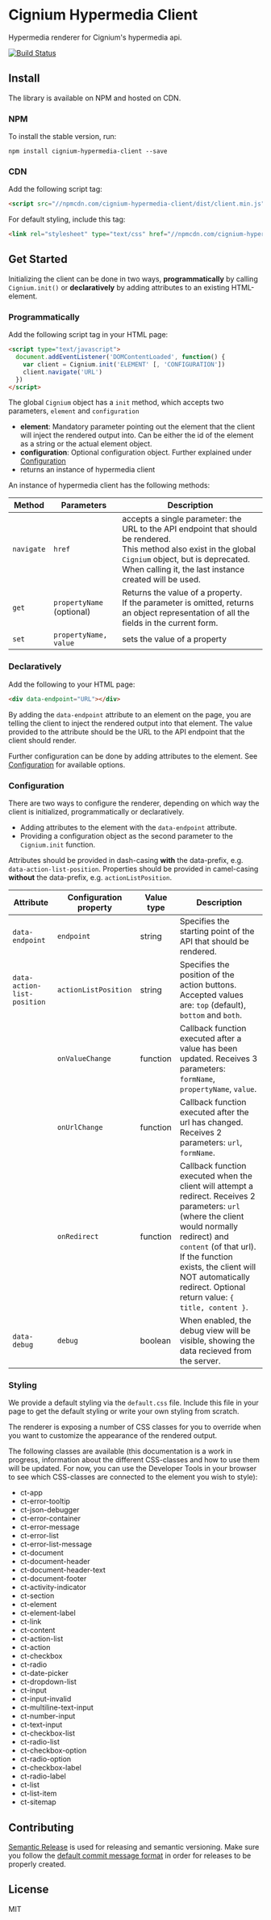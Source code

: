 # Cignium Hypermedia Client

Hypermedia renderer for Cignium's hypermedia api.

[![Build Status](https://travis-ci.org/cignium/hypermedia-client.svg)](https://travis-ci.org/cignium/hypermedia-client)

## Install

The library is available on NPM and hosted on CDN.

### NPM

To install the stable version, run:

```
npm install cignium-hypermedia-client --save
```

### CDN

Add the following script tag:

```html
<script src="//npmcdn.com/cignium-hypermedia-client/dist/client.min.js"></script>
```

For default styling, include this tag:

```html
<link rel="stylesheet" type="text/css" href="//npmcdn.com/cignium-hypermedia-client/dist/default.css">
```

## Get Started

Initializing the client can be done in two ways, **programmatically** by calling `Cignium.init()`
or **declaratively** by adding attributes to an existing HTML-element.

### Programmatically

Add the following script tag in your HTML page:

```html
<script type="text/javascript">
  document.addEventListener('DOMContentLoaded', function() {
    var client = Cignium.init('ELEMENT' [, 'CONFIGURATION'])
    client.navigate('URL')
  })
</script>
```

The global `Cignium` object has a `init` method, which accepts two parameters, `element` and `configuration`
* **element**: Mandatory parameter pointing out the element that the client will inject the rendered output into.
Can be either the id of the element as a string or the actual element object.
* **configuration**: Optional configuration object. Further explained under [Configuration](#configuration)
* returns an instance of hypermedia client

An instance of hypermedia client has the following methods:

| Method  | Parameters | Description |
| ------- | ---------- | ----------- |
| `navigate` | `href` | accepts a single parameter: the URL to the API endpoint that should be rendered.<br>This method also exist in the global `Cignium` object, but is deprecated. When calling it, the last instance created will be used. |
| `get` | `propertyName` (optional) | Returns the value of a property.<br>If the parameter is omitted, returns an object representation of all the fields in the current form. |
| `set` | `propertyName, value` | sets the value of a property |

### Declaratively

Add the following to your HTML page:

```html
<div data-endpoint="URL"></div>
```

By adding the `data-endpoint` attribute to an element on the page, you are telling the client to inject the
rendered output into that element. The value provided to the attribute should be the URL to the API endpoint
that the client should render.

Further configuration can be done by adding attributes to the element. See [Configuration](#configuration) for
available options.


### <a name="configuration"></a>Configuration

There are two ways to configure the renderer,
depending on which way the client is initialized, programmatically or declaratively.
 * Adding attributes to the element with the `data-endpoint` attribute.
 * Providing a configuration object as the second parameter to the `Cignium.init` function.

Attributes should be provided in dash-casing **with** the data-prefix, e.g. `data-action-list-position`.
Properties should be provided in camel-casing **without** the data-prefix, e.g. `actionListPosition`.

| Attribute  | Configuration property | Value type | Description |
| ---------- | ---------------------- | ---------- | ----------- |
| `data-endpoint` | `endpoint` | string | Specifies the starting point of the API that should be rendered. |
| `data-action-list-position` | `actionListPosition` | string | Specifies the position of the action buttons. Accepted values are: `top` (default), `bottom` and `both`. |
| | `onValueChange` | function | Callback function executed after a value has been updated. Receives 3 parameters: `formName`, `propertyName`, `value`. |
| | `onUrlChange` | function | Callback function executed after the url has changed. Receives 2 parameters: `url`, `formName`. |
| | `onRedirect` | function | Callback function executed when the client will attempt a redirect. Receives 2 parameters: `url` (where the client would normally redirect) and `content` (of that url). If the function exists, the client will NOT automatically redirect. Optional return value: `{ title, content }`. |
| `data-debug` | `debug` | boolean | When enabled, the debug view will be visible, showing the data recieved from the server. |

### Styling

We provide a default styling via the `default.css` file. Include this file in your page to get the default styling or write your own styling from scratch.

The renderer is exposing a number of CSS classes for you to override when you want to customize
the appearance of the rendered output.

The following classes are available (this documentation is a work in progress,
information about the different CSS-classes and how to use them will be updated.
For now, you can use the Developer Tools in your browser to see which CSS-classes are connected to the element you wish to style):
 * ct-app
 * ct-error-tooltip
 * ct-json-debugger
 * ct-error-container
 * ct-error-message
 * ct-error-list
 * ct-error-list-message
 * ct-document
 * ct-document-header
 * ct-document-header-text
 * ct-document-footer
 * ct-activity-indicator
 * ct-section
 * ct-element
 * ct-element-label
 * ct-link
 * ct-content
 * ct-action-list
 * ct-action
 * ct-checkbox
 * ct-radio
 * ct-date-picker
 * ct-dropdown-list
 * ct-input
 * ct-input-invalid
 * ct-multiline-text-input
 * ct-number-input
 * ct-text-input
 * ct-checkbox-list
 * ct-radio-list
 * ct-checkbox-option
 * ct-radio-option
 * ct-checkbox-label
 * ct-radio-label
 * ct-list
 * ct-list-item
 * ct-sitemap

## Contributing

[Semantic Release](https://github.com/semantic-release/semantic-release) is used for releasing and semantic versioning. Make sure you follow the [default commit message format](https://github.com/semantic-release/semantic-release#default-commit-message-format) in order for releases to be properly created.

## License

MIT
